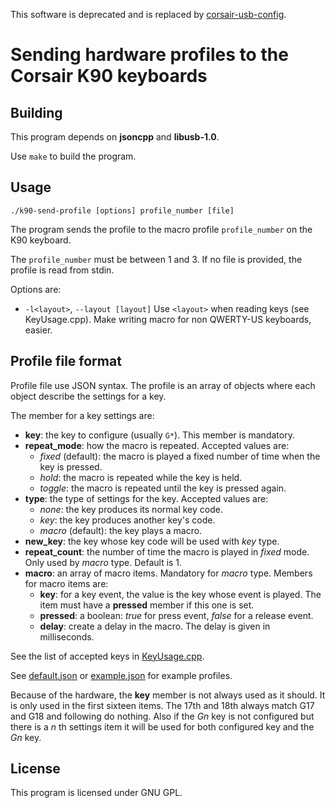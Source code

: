 This software is deprecated and is replaced by [corsair-usb-config](https://github.com/cvuchener/corsair-usb-config).

Sending hardware profiles to the Corsair K90 keyboards
======================================================

Building
--------

This program depends on **jsoncpp** and **libusb-1.0**.

Use `make` to build the program.


Usage
-----

```
./k90-send-profile [options] profile_number [file]
```

The program sends the profile to the macro profile `profile_number` on the K90 keyboard.

The `profile_number` must be between 1 and 3. If no file is provided, the profile is read from stdin.

Options are:
 - `-l<layout>`, `--layout [layout]` Use `<layout>` when reading keys (see KeyUsage.cpp). Make writing macro for non QWERTY-US keyboards, easier.


Profile file format
-------------------

Profile file use JSON syntax. The profile is an array of objects where each object describe the settings for a key.

The member for a key settings are:
 - **key**: the key to configure (usually `G*`). This member is mandatory.
 - **repeat_mode**: how the macro is repeated. Accepted values are:
   - *fixed* (default): the macro is played a fixed number of time when the key is pressed.
   - *hold*: the macro is repeated while the key is held.
   - *toggle*: the macro is repeated until the key is pressed again.
 - **type**: the type of settings for the key. Accepted values are:
   - *none*: the key produces its normal key code.
   - *key*: the key produces another key's code.
   - *macro* (default): the key plays a macro.
 - **new_key**: the key whose key code will be used with *key* type.
 - **repeat_count**: the number of time the macro is played in *fixed* mode. Only used by *macro* type. Default is 1.
 - **macro**: an array of macro items. Mandatory for *macro* type. Members for macro items are:
   - **key**: for a key event, the value is the key whose event is played. The item must have a **pressed** member if this one is set.
   - **pressed**: a boolean: *true* for press event, *false* for a release event.
   - **delay**: create a delay in the macro. The delay is given in milliseconds.

See the list of accepted keys in [KeyUsage.cpp](KeyUsage.cpp).

See [default.json](default.json) or [example.json](example.json) for example profiles.

Because of the hardware, the **key** member is not always used as it should.  It is only used in the first sixteen items. The 17th and 18th always match G17 and G18 and following do nothing. Also if the *Gn* key is not configured but there is a *n* th settings item it will be used for both configured key and the *Gn* key.

License
-------

This program is licensed under GNU GPL.
